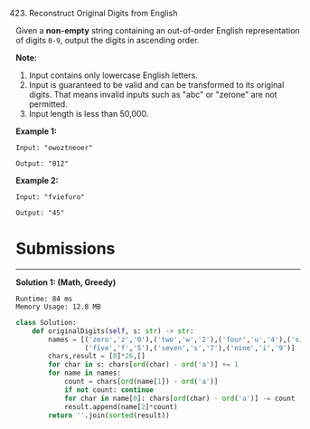 423. Reconstruct Original Digits from English

Given a **non-empty** string containing an out-of-order English representation of digits `0-9`, output the digits in ascending order.

**Note:**

1. Input contains only lowercase English letters.
1. Input is guaranteed to be valid and can be transformed to its original digits. That means invalid inputs such as "abc" or "zerone" are not permitted.
1. Input length is less than 50,000.

**Example 1:**
```
Input: "owoztneoer"

Output: "012"
```

**Example 2:**
```
Input: "fviefuro"

Output: "45"
```

# Submissions
---
**Solution 1: (Math, Greedy)**
```
Runtime: 84 ms
Memory Usage: 12.8 MB
```
```python
class Solution:
    def originalDigits(self, s: str) -> str:
        names = [('zero','z','0'),('two','w','2'),('four','u','4'),('six','x','6'),('eight','g','8'),('one','o','1'),('three','t','3'),\
                 ('five','f','5'),('seven','s','7'),('nine','i','9')]
        chars,result = [0]*26,[]
        for char in s: chars[ord(char) - ord('a')] += 1
        for name in names: 
            count = chars[ord(name[1]) - ord('a')]
            if not count: continue
            for char in name[0]: chars[ord(char) - ord('a')] -= count
            result.append(name[2]*count)
        return ''.join(sorted(result))
```